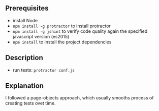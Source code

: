 ## Prerequisites
- install Node 
- `npm install -g protractor` to install protractor
- `npm install -g jshint` to verify code quality again the specified javascript version (es2015)
- `npm install` to install the project dependencies

## Description
- run tests: `protractor conf.js`

## Explanation

I followed a page-objects approach, which usually smooths process of creating tests ovet time. 

